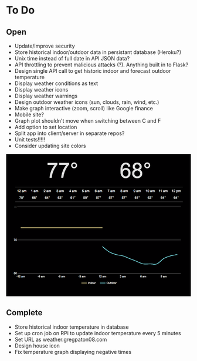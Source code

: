 # To Do

## Open
* Update/improve security
* Store historical indoor/outdoor data in persistant database (Heroku?)
* Unix time instead of full date in API JSON data?
* API throttling to prevent malicious attacks (?). Anything built in to Flask?
* Design single API call to get historic indoor and forecast outdoor temperature
* Display weather conditions as text
* Display weather icons
* Display weather warnings
* Design outdoor weather icons (sun, clouds, rain, wind, etc.)
* Make graph interactive (zoom, scroll) like Google finance
* Mobile site?
* Graph plot shouldn't move when switching between C and F
* Add option to set location
* Split app into client/server in separate repos?
* Unit tests!!!!!
* Consider updating site colors

<img src="notes/invert.png" width="600">

## Complete
* Store historical indoor temperature in database
* Set up cron job on RPi to update indoor temperature every 5 minutes
* Set URL as weather.gregpaton08.com
* Design house icon
* Fix temperature graph displaying negative times
